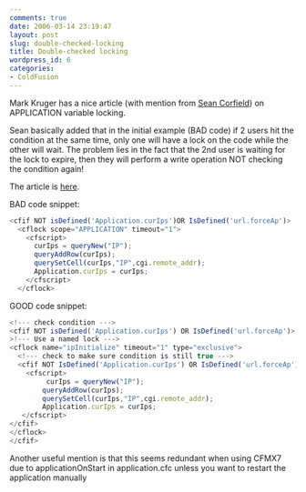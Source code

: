 ```yaml
---
comments: true
date: 2006-03-14 23:19:47
layout: post
slug: double-checked-locking
title: Double-checked locking
wordpress_id: 6
categories:
- ColdFusion
---
```


Mark Kruger has a nice article (with mention from [Sean Corfield](http://corfield.org)) on APPLICATION variable locking.

Sean basically added that in the initial example (BAD code) if 2 users hit the <cfif> condition at the same time, only one will have a lock on the code while the other will wait. 
The problem lies in the fact that the 2nd user is waiting for the lock to expire, then they will perform a write operation NOT checking the <cfif> condition again!

The article is [here](http://mkruger.cfwebtools.com/index.cfm?mode=entry&entry=DEAF10EF-C648-7C00-3F815AEB5E49E4E5).

BAD code snippet:

``` javascript
<cfif NOT isDefined('Application.curIps')OR IsDefined('url.forceAp')>  
  <cflock scope="APPLICATION" timeout="1">  
    <cfscript>  
      curIps = queryNew("IP");  
      queryAddRow(curIps);  
      querySetCell(curIps,"IP",cgi.remote_addr);  
      Application.curIps = curIps;  
    </cfscript>
  </cflock>  
```

GOOD code snippet:

``` javascript
<!--- check condition --->
<cfif NOT isDefined('Application.curIps') OR IsDefined('url.forceAp')>  
>!--- Use a named lock --->  
<cflock name="ipInitialize" timeout="1" type="exclusive">  
  <!--- check to make sure condition is still true --->  
  <cfif NOT IsDefined('Application.curIps') OR IsDefined('url.forceAp')>  
    <cfscript>  
         curIps = queryNew("IP");  
        queryAddRow(curIps);  
        querySetCell(curIps,"IP",cgi.remote_addr);  
        Application.curIps = curIps;  
   </cfscript>  
</cfif>  
</cflock>  
</cfif>
```

Another useful mention is that this seems redundant when using CFMX7 due to applicationOnStart in application.cfc unless you want to restart the application manually
